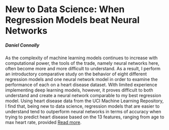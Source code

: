 # New to Data Science: When Regression Models beat Neural Networks

##### Daniel Connolly

As the complexity of machine learning models continues to increase with computational power, the tools of the trade, namely neural networks here, often become more and more difficult to understand. As a result, I perform an introductory comparative study on the behavior of eight different regression models and one neural network model in order to examine the performance of each on a heart disease dataset. With limited experience implementing deep learning models, however, it proves difficult to both understand and create a neural network comparable to my best regression model. Using heart disease data from the UCI Machine Learning Repository, I find that, being new to data science, regression models that are easier to understand tend to outperform neural networks in terms of accuracy when trying to predict heart disease based on the 13 features, ranging from age to max heart rate, provided [Read more](https://github.com/djconnolly27/DataScienceProjects/blob/master/project3/report3.md).
